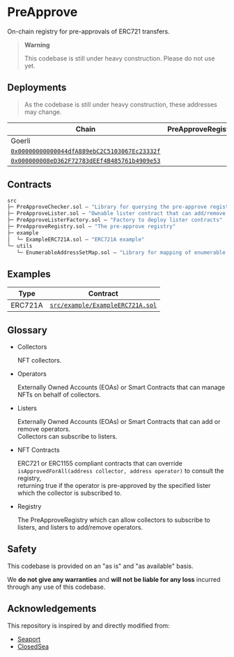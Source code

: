 # PreApprove

On-chain registry for pre-approvals of ERC721 transfers.

> **Warning**
>
> This codebase is still under heavy construction. Please do not use yet.

## Deployments

> As the codebase is still under heavy construction, these addresses may change.

| Chain | PreApproveRegistry | PreApproveListerFactory |
|---|---|---|
| Goerli 
| [`0x00000000000044dfA889ebC2C5103067Ec23332f`](https://goerli.etherscan.io/address/0x00000000000044dfA889ebC2C5103067Ec23332f) 
| [`0x000000008eD362F72783dEEf4B485761b4909e53`](https://goerli.etherscan.io/address/0x000000008eD362F72783dEEf4B485761b4909e53) |

## Contracts

```ml
src
├─ PreApproveChecker.sol — "Library for querying the pre-approve registry efficiently"
├─ PreApproveLister.sol — "Ownable lister contract that can add/remove operators"
├─ PreApproveListerFactory.sol — "Factory to deploy lister contracts"
├─ PreApproveRegistry.sol — "The pre-approve registry"
├─ example
│  └─ ExampleERC721A.sol — "ERC721A example"
└─ utils
   └─ EnumerableAddressSetMap.sol — "Library for mapping of enumerable sets"
``` 

## Examples

| Type | Contract |
|---|---|
| ERC721A | [`src/example/ExampleERC721A.sol`](./src/example/ExampleERC721A.sol) |

## Glossary

- Collectors

  NFT collectors.

- Operators 

  Externally Owned Accounts (EOAs) or Smart Contracts that can manage NFTs on behalf of collectors. 

- Listers

  Externally Owned Accounts (EOAs) or Smart Contracts that can add or remove operators.  
  Collectors can subscribe to listers. 

- NFT Contracts

  ERC721 or ERC1155 compliant contracts that can override  
  `isApprovedForAll(address collector, address operator)` to consult the registry,  
  returning true if the operator is pre-approved by the specified lister which the collector is subscribed to.

- Registry

  The PreApproveRegistry which can allow collectors to subscribe to listers, and listers to add/remove operators. 

## Safety

This codebase is provided on an "as is" and "as available" basis.

We **do not give any warranties** and **will not be liable for any loss** incurred through any use of this codebase.

## Acknowledgements

This repository is inspired by and directly modified from:

- [Seaport](https://github.com/ProjectOpenSea/seaport)
- [ClosedSea](https://github.com/vectorized/closedsea)
